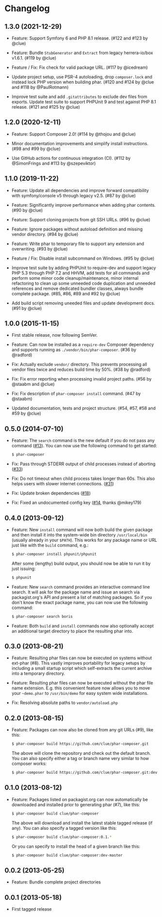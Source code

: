 # Changelog

## 1.3.0 (2021-12-29)

*   Feature: Support Symfony 6 and PHP 8.1 release.
    (#122 and #123 by @clue)

*   Feature: Bundle `StubGenerator` and `Extract` from legacy herrera-io/box v1.6.1.
    (#119 by @clue)

*   Feature / Fix: Fix check for valid package URL.
    (#117 by @icedream)

*   Update project setup, use PSR-4 autoloading, drop `composer.lock` and instead lock PHP version when building phar.
    (#120 and #124 by @clue and #118 by @PaulRotmann)

*   Improve test suite and add `.gitattributes` to exclude dev files from exports.
    Update test suite to support PHPUnit 9 and test against PHP 8.1 release.
    (#121 and #125 by @clue)

## 1.2.0 (2020-12-11)

*   Feature: Support Composer 2.0!
    (#114 by @thojou and @clue)

*   Minor documentation improvements and simplify install instructions.
    (#98 and #99 by @clue)

*   Use GitHub actions for continuous integration (CI).
    (#112 by @SimonFrings and #113 by @szepeviktor)

## 1.1.0 (2019-11-22)

*   Feature: Update all dependencies and improve forward compatibility with symfony/console v5 through legacy v2.5.
    (#87 by @clue)

*   Feature: Significantly improve performance when adding phar contents.
    (#90 by @clue)

*   Feature: Support cloning projects from git SSH URLs.
    (#96 by @clue)

*   Feature: Ignore packages without autoload definition and missing vendor directory.
    (#94 by @clue)

*   Feature: Write phar to temporary file to support any extension and overwriting.
    (#93 by @clue)

*   Feature / Fix: Disable install subcommand on Windows.
    (#95 by @clue)

*   Improve test suite by adding PHPUnit to require-dev and support legacy PHP 5.3 through PHP 7.2 and HHVM,
    add tests for all commands and perform some minor code cleanup/maintenance,
    minor internal refactoring to clean up some unneeded code duplication and unneeded references and
    remove dedicated bundler classes, always bundle complete package.
    (#85, #86, #89 and #92 by @clue)

*   Add build script removing uneeded files and update development docs.
    (#91 by @clue)

## 1.0.0 (2015-11-15)

*   First stable release, now following SemVer.

*   Feature: Can now be installed as a `require-dev` Composer dependency and
    supports running as `./vendor/bin/phar-composer`.
    (#36 by @radford)

*   Fix: Actually exclude `vendor/` directory. This prevents processing all
    vendor files twice and reduces build time by 50%.
    (#38 by @radford)

*   Fix: Fix error reporting when processing invalid project paths.
    (#56 by @staabm and @clue)

*   Fix: Fix description of `phar-composer install` command.
    (#47 by @staabm)

*   Updated documentation, tests and project structure.
    (#54, #57, #58 and #59 by @clue)

## 0.5.0 (2014-07-10)

*   Feature: The `search` command is the new default if you do not pass any command
    ([#13](https://github.com/clue/phar-composer/pull/13)).
    You can now use the following command to get started:

    ```bash
    $ phar-composer
    ```

*   Fix: Pass through STDERR output of child processes instead of aborting
    ([#33](https://github.com/clue/phar-composer/pull/33))

*   Fix: Do not timeout when child process takes longer than 60s.
    This also helps users with slower internet connections.
    ([#31](https://github.com/clue/phar-composer/pull/31))

*   Fix: Update broken dependencies
    ([#18](https://github.com/clue/phar-composer/pull/18))

*   Fix: Fixed an undocumented config key
    ([#14](https://github.com/clue/phar-composer/pull/14), thanks @mikey179)

## 0.4.0 (2013-09-12)

*   Feature: New `install` command will now both build the given package and then
    install it into the system-wide bin directory `/usr/local/bin` (usually already
    in your `$PATH`). This works for any package name or URL just like with the
    `build` command, e.g.:

    ```bash
    $ phar-composer install phpunit/phpunit
    ```

    After some (lengthy) build output, you should now be able to run it by just issuing:

    ```bash
    $ phpunit
    ```

*   Feature: New `search` command provides an interactive command line search.
    It will ask for the package name and issue an search via packagist.org's API and
    present a list of matching packages. So if you don't know the exact package name,
    you can now use the following command:

    ```bash
    $ phar-composer search boris
    ```

*   Feature: Both `build` and `install` commands now also optionally accept an
    additional target directory to place the resulting phar into.

## 0.3.0 (2013-08-21)

*   Feature: Resulting phar files can now be executed on systems without
    ext-phar (#8). This vastly improves portability for legacy setups by including
    a small startup script which self-extracts the current archive into a temporary
    directory.

*   Feature: Resulting phar files can now be executed without the phar file name
    extension. E.g. this convenient feature now allows you to move your `~demo.phar`
    to `/usr/bin/demo` for easy system wide installations.

*   Fix: Resolving absolute paths to `vendor/autoload.php`

## 0.2.0 (2013-08-15)

*   Feature: Packages can now also be cloned from any git URLs (#9), like this:

    ```bash
    $ phar-composer build https://github.com/clue/phar-composer.git
    ```

    The above will clone the repository and check out the default branch.
    You can also specify either a tag or branch name very similar to how composer works:

    ```bash
    $ phar-composer build https://github.com/clue/phar-composer.git:dev-master
    ```

## 0.1.0 (2013-08-12)

*   Feature: Packages listed on packagist.org can now automatically be downloaded and installed
    prior to generating phar (#7), like this:

    ```bash
    $ phar-composer build clue/phar-composer
    ```

    The above will download and install the latest stable tagged release (if any).
    You can also specify a tagged version like this:

    ```bash
    $ phar-composer build clue/phar-composer:0.1.*
    ```

    Or you can specify to install the head of a given branch like this:

    ```bash
    $ phar-composer build clue/phar-composer:dev-master
    ```

## 0.0.2 (2013-05-25)

*   Feature: Bundle complete project directories

## 0.0.1 (2013-05-18)

*   First tagged release

